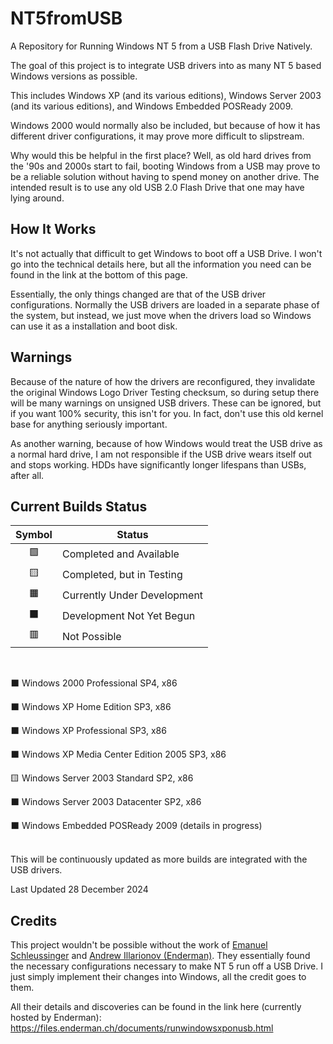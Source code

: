 # NT5fromUSB
A Repository for Running Windows NT 5 from a USB Flash Drive Natively.


The goal of this project is to integrate USB drivers into as many NT 5 based Windows versions as possible.

This includes Windows XP (and its various editions), Windows Server 2003 (and its various editions), and Windows Embedded POSReady 2009.

Windows 2000 would normally also be included, but because of how it has different driver configurations, it may prove more difficult to slipstream.

Why would this be helpful in the first place? Well, as old hard drives from the '90s and 2000s start to fail, booting Windows from a USB may prove to be a reliable solution without having to spend money on another drive. The intended result is to use any old USB 2.0 Flash Drive that one may have lying around.

## How It Works
It's not actually that difficult to get Windows to boot off a USB Drive. I won't go into the technical details here, but all the information you need can be found in the link at the bottom of this page.

Essentially, the only things changed are that of the USB driver configurations. Normally the USB drivers are loaded in a separate phase of the system, but instead, we just move when the drivers load so Windows can use it as a installation and boot disk.

## Warnings
Because of the nature of how the drivers are reconfigured, they invalidate the original Windows Logo Driver Testing checksum, so during setup there will be many warnings on unsigned USB drivers. These can be ignored, but if you want 100% security, this isn't for you. In fact, don't use this old kernel base for anything seriously important. 

As another warning, because of how Windows would treat the USB drive as a normal hard drive, I am not responsible if the USB drive wears itself out and stops working. HDDs have significantly longer lifespans than USBs, after all.

## Current Builds Status
| Symbol | Status |
|:-----:|-----------------------|
| 🟩 | Completed and Available |
| 🟨 | Completed, but in Testing |
| 🟧 | Currently Under Development |
| ⬛ | Development Not Yet Begun |
| 🟥 | Not Possible |

<br>

⬛ Windows 2000 Professional SP4, x86

⬛ Windows XP Home Edition SP3, x86

⬛ Windows XP Professional SP3, x86

⬛ Windows XP Media Center Edition 2005 SP3, x86

🟨 Windows Server 2003 Standard SP2, x86

⬛ Windows Server 2003 Datacenter SP2, x86

⬛ Windows Embedded POSReady 2009 (details in progress)



<br>This will be continuously updated as more builds are integrated with the USB drivers.

Last Updated 28 December 2024

## Credits
This project wouldn't be possible without the work of <ins>Emanuel Schleussinger</ins> and <ins>Andrew Illarionov (Enderman)</ins>. They essentially found the necessary configurations necessary to make NT 5 run off a USB Drive.
I just simply implement their changes into Windows, all the credit goes to them.

All their details and discoveries can be found in the link here (currently hosted by Enderman): https://files.enderman.ch/documents/runwindowsxponusb.html
